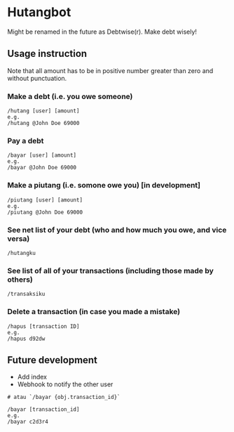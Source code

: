 # Hutangbot

Might be renamed in the future as Debtwise(r). Make debt wisely!

## Usage instruction

Note that all amount has to be in positive number greater than zero and without punctuation.

### Make a debt (i.e. you owe someone)

```
/hutang [user] [amount]
e.g.
/hutang @John Doe 69000
```

### Pay a debt

```
/bayar [user] [amount]
e.g.
/bayar @John Doe 69000
```

### Make a piutang (i.e. somone owe you) [in development]

```
/piutang [user] [amount]
e.g.
/piutang @John Doe 69000
```

### See net list of your debt (who and how much you owe, and vice versa)

```
/hutangku
```

### See list of all of your transactions (including those made by others)

```
/transaksiku
```

### Delete a transaction (in case you made a mistake)

```
/hapus [transaction ID]
e.g.
/hapus d92dw
```

## Future development

- Add index
- Webhook to notify the other user

```
# atau `/bayar {obj.transaction_id}`

/bayar [transaction_id]
e.g.
/bayar c2d3r4
```
